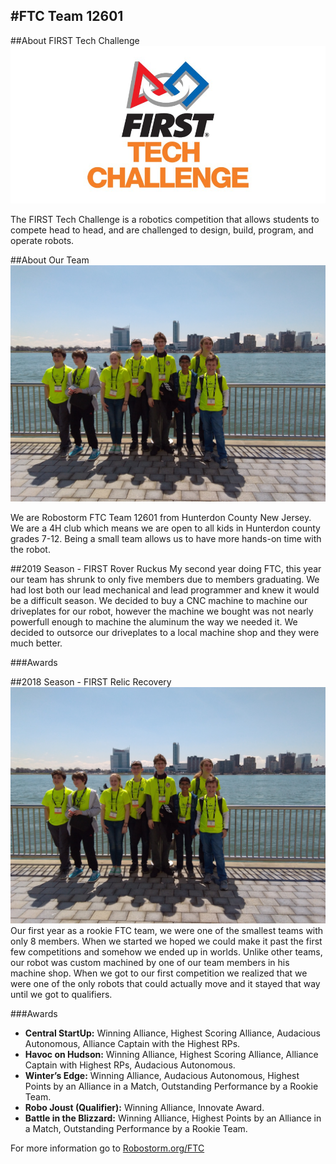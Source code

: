 #FTC Team 12601
---
##About FIRST Tech Challenge
![FTC Logo](img\FTC-Logo.jpg)

The FIRST Tech Challenge is a robotics competition that allows students to compete head to head, and are challenged to design, build, program, and operate robots.

##About Our Team
![Team Picture](img\Team-Picture.jpg)

We are Robostorm FTC Team 12601 from Hunterdon County New Jersey.  We are a 4H club which means we are open to all kids in Hunterdon county grades 7-12.  Being a small team allows us to have more hands-on time with the robot.

##2019 Season - FIRST Rover Ruckus
My second year doing FTC, this year our team has shrunk to only five members due to members graduating.  We had lost both our lead mechanical and lead programmer and knew it would be a difficult season.  We decided to buy a CNC machine to machine our driveplates for our robot, however the machine we bought was not nearly powerfull enough to machine the aluminum the way we needed it.  We decided to outsorce our driveplates to a local machine shop and they were much better.

###Awards

##2018 Season - FIRST Relic Recovery
![Team Picture](img\Team-Picture.jpg)
Our first year as a rookie FTC team, we were one of the smallest teams with only 8 members.  When we started we hoped we could make it past the first few competitions and somehow we ended up in worlds.  Unlike other teams, our robot was custom machined by one of our team members in his machine shop.  When we got to our first competition we realized that we were one of the only robots that could actually move and it stayed that way until we got to qualifiers.

###Awards
* **Central StartUp:** Winning Alliance, Highest Scoring Alliance, Audacious Autonomous, Alliance Captain with the Highest RPs.
* **Havoc on Hudson:** Winning Alliance, Highest Scoring Alliance, Alliance Captain with Highest RPs, Audacious Autonomous.
* **Winter’s Edge:** Winning Alliance, Audacious Autonomous, Highest Points by an Alliance in a Match, Outstanding Performance by a Rookie Team.
* **Robo Joust (Qualifier):** Winning Alliance, Innovate Award.
* **Battle in the Blizzard:** Winning Alliance, Highest Points by an Alliance in a Match, Outstanding Performance by a Rookie Team.


For more information go to [Robostorm.org/FTC](https://robostorm.org/ftc/)
